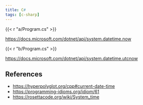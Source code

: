 ```yaml
---
title: C#
tags: [c-sharp]
---
```


{{< r "a/Program.cs" >}}

<https://docs.microsoft.com/dotnet/api/system.datetime.now>

{{< r "b/Program.cs" >}}

<https://docs.microsoft.com/dotnet/api/system.datetime.utcnow>

## References

- <https://hyperpolyglot.org/cpp#current-date-time>
- <https://programming-idioms.org/idiom/61>
- <https://rosettacode.org/wiki/System_time>
